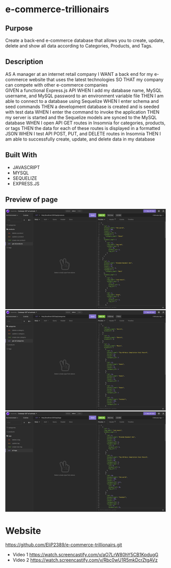 # e-commerce-trillionairs

## Purpose
Create a back-end e-commerce database that allows you to create, update, delete and show all data according to Categories, Products, and Tags.

## Description
AS A manager at an internet retail company
I WANT a back end for my e-commerce website that uses the latest technologies
SO THAT my company can compete with other e-commerce companies <br>
GIVEN a functional Express.js API
WHEN I add my database name, MySQL username, and MySQL password to an environment variable file
THEN I am able to connect to a database using Sequelize
WHEN I enter schema and seed commands
THEN a development database is created and is seeded with test data
WHEN I enter the command to invoke the application
THEN my server is started and the Sequelize models are synced to the MySQL database
WHEN I open API GET routes in Insomnia for categories, products, or tags
THEN the data for each of these routes is displayed in a formatted JSON
WHEN I test API POST, PUT, and DELETE routes in Insomnia
THEN I am able to successfully create, update, and delete data in my database


## Built With
* JAVASCRIPT
* MYSQL
* SEQUELIZE
* EXPRESS.JS


## Preview of page
<img src="./assets/images/commerce-img.png">
<img src="./assets/images/commerce-img2.png">
<img src="./assets/images/commerce-img3.png">

# Website
https://github.com/EliP2389/e-commerce-trillionairs.git
* Video 1
https://watch.screencastify.com/v/aO7LrW80hY5CB1KpdugG
* Video 2
https://watch.screencastify.com/v/Rbc0wU1R5mkDcrZtgAVz
